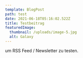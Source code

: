 ```yaml
---
template: BlogPost
path: test
date: 2021-06-18T05:16:02.522Z
title: Testbeitrag
featuredImage:
  thumbnail: /uploads/image-5.jpg
  alt: Galaxy
---
```

um RSS Feed / Newsletter zu testen.